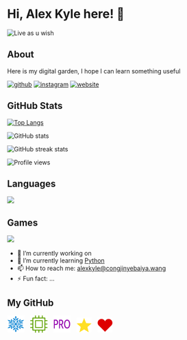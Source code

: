# Hi, Alex Kyle here! 👋 
![Live as u wish](https://congjinyebaiya-pics.oss-cn-hangzhou.aliyuncs.com/default.new.png)

## About
Here is my digital garden, I hope I can learn something useful

[<img src='https://cdn.jsdelivr.net/npm/simple-icons@3.0.1/icons/github.svg' alt='github' height='40'>](https://github.com/congjinyebaiya)  [<img src='https://cdn.jsdelivr.net/npm/simple-icons@3.0.1/icons/instagram.svg' alt='instagram' height='40'>](https://www.instagram.com/alex_kyleeee/)  [<img src='https://cdn.jsdelivr.net/npm/simple-icons@3.0.1/icons/icloud.svg' alt='website' height='40'>](https://fluoxetine12.icu/)  

## GitHub Stats
[![Top Langs](https://github-readme-stats.vercel.app/api/top-langs/?username=congjinyebaiya)](https://github.com/anuraghazra/github-readme-stats)

![GitHub stats](https://github-readme-stats.vercel.app/api?username=congjinyebaiya&show_icons=true&count_private=true)  

![GitHub streak stats](https://github-readme-streak-stats.herokuapp.com/?user=congjinyebaiya)  

![Profile views](https://gpvc.arturio.dev/congjinyebaiya)  

## Languages
[![](https://img.shields.io/badge/-Java-007396?style=flat-square&logo=java&logoColor=ffffff)](https://reactjs.org/)

## Games
[![](https://img.shields.io/badge/Steam-171a21?style=flat-square&logo=steam&logoColor=ffffff)](https://steamcommunity.com/id/fluoxetine12)
          
- 🔭 I’m currently working on 
- 🌱 I’m currently learning [Python](https://www.python.org/)
- 📫 How to reach me: [alexkyle@congjinyebaiya.wang](mailto:alexkyle@congjinyebaiya.wang)
- ⚡ Fun fact: ...

## My GitHub 
<a href='https://archiveprogram.github.com/'><img src='https://raw.githubusercontent.com/acervenky/animated-github-badges/master/assets/acbadge.gif' width='40' height='40'></a> <a href='https://docs.github.com/en/developers'><img src='https://raw.githubusercontent.com/acervenky/animated-github-badges/master/assets/devbadge.gif' width='40' height='40'></a> <a href='https://github.com/pricing'><img src='https://raw.githubusercontent.com/acervenky/animated-github-badges/master/assets/pro.gif' width='40' height='40'></a> <a href='https://stars.github.com/'><img src='https://raw.githubusercontent.com/acervenky/animated-github-badges/master/assets/starbadge.gif' width='35' height='35'></a> <a href='https://docs.github.com/en/github/supporting-the-open-source-community-with-github-sponsors'><img src='https://raw.githubusercontent.com/acervenky/animated-github-badges/master/assets/sponsorbadge.gif' width='35' height='35'></a> 
